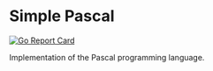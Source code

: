 # Simple Pascal
[![Go Report Card](https://goreportcard.com/badge/github.com/njirem95/simple-pascal)](https://goreportcard.com/report/github.com/njirem95/simple-pascal)

Implementation of the Pascal programming language.